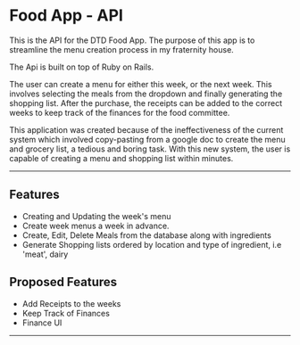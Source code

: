 # Food App - API

This is the API for the DTD Food App. The purpose of this app is to streamline
the menu creation process in my fraternity house.

The Api is built on top of Ruby on Rails.

The user can create a menu for either this week, or the next week. This involves selecting the meals
from the dropdown and finally generating the shopping list. After the purchase, the receipts can be added to
the correct weeks to keep track of the finances for the food committee.

This application was created because of the ineffectiveness of the current system which involved copy-pasting
from a google doc to create the menu and grocery list, a tedious and boring task. With this new system, the user is
capable of creating a menu and shopping list within minutes.

***

## Features
+ Creating and Updating the week's menu
+ Create week menus a week in advance.
+ Create, Edit, Delete Meals from the database along with ingredients
+ Generate Shopping lists ordered by location and type of ingredient, i.e 'meat', dairy

## Proposed Features
+ Add Receipts to the weeks
+ Keep Track of Finances
+ Finance UI

***
